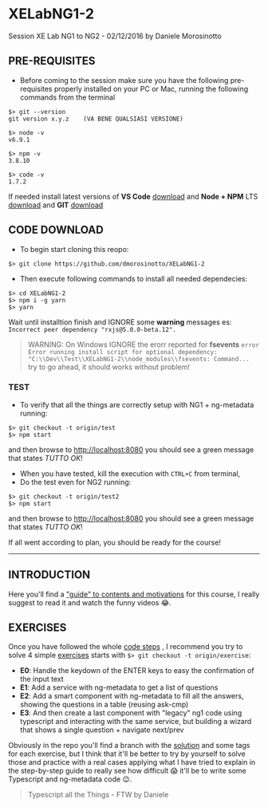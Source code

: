 # XELabNG1-2
Session XE Lab NG1 to NG2 - 02/12/2016 by Daniele Morosinotto

## PRE-REQUISITES
- Before coming to the session make sure you have the following pre-requisites
properly installed on your PC or Mac, running the following commands from the terminal
```terminal
$> git --version
git version x.y.z    (VA BENE QUALSIASI VERSIONE)

$> node -v
v6.9.1

$> npm -v
3.8.10

$> code -v
1.7.2
```
If needed install latest versions of **VS Code** [download](https://code.visualstudio.com) and **Node + NPM** LTS [download](https://nodejs.org) and **GIT** [download](https://git-scm.com/)

## CODE DOWNLOAD

- To begin start cloning this reopo:
```terminal
$> git clone https://github.com/dmorosinotto/XELabNG1-2
```


- Then execute following commands to install all needed dependecies:
```terminal
$> cd XELabNG1-2
$> npm i -g yarn
$> yarn
```
Wait until installtion finish and IGNORE some **warning** messages es:
 ```Incorrect peer dependency "rxjs@5.0.0-beta.12".```
> WARNING: On Windows IGNORE the erorr reported for **fsevents** ```error Error running install script for optional dependency: "C:\\Dev\\Test\\XELabNG1-2\\node_modules\\fsevents: Command...```
> try to go ahead, it should works without problem!

### TEST
- To verify that all the things are correctly setup with NG1 + ng-metadata running:
```
$> git checkout -t origin/test
$> npm start
```
and then browse to [http://localhost:8080](http://localhost:8080) you should see a green message that states *TUTTO OK*!

- When you have tested, kill the execution with `CTRL+C` from terminal, 
- Do the test even for NG2 running:
```terminal
$> git checkout -t origin/test2
$> npm start
```
and then browse to [http://localhost:8080](http://localhost:8080) you should see a green message that states *TUTTO OK*!

If all went according to plan, you should be ready for the course!

---

## INTRODUCTION

Here you'll find a ["guide" to contents and motivations](ATEAM.md) for this course, I really suggest to read it and watch the funny videos :joy:.

## EXERCISES

Once you have followed the whole [code steps](https://github.com/dmorosinotto/XELabNG1-2/commits/master)
, I recommend you try to solve 4 simple [exercises](https://github.com/dmorosinotto/XELabNG1-2/tree/exercise) 
starts with `$> git checkout -t origin/exercise`:
- **E0**: Handle the keydown of the ENTER keys to easy the confirmation of the input text 
- **E1**: Add a service with ng-metadata to get a list of questions 
- **E2**: Add a smart component with ng-metadata to fill all the answers, showing the questions in a table (reusing ask-cmp)
- **E3**: And then create a last component with "legacy" ng1 code using typescript and interacting with the same service, but building a wizard that shows a single question + navigate next/prev  

Obviously in the repo you'll find a branch with the [solution](https://github.com/dmorosinotto/XELabNG1-2/tree/solution) and some tags for each exercise, 
but I think that it'll be better to try by yourself to solve those and practice with a real cases applying what I have tried to explain in the step-by-step guide
to really see how difficult :scream: it'll be to write some Typescript and ng-metadata code :wink:.

> Typescript all the Things - FTW 
> by Daniele
